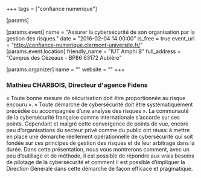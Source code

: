 +++
tags = ["confiance numerique"]

[params]

[params.event]
name = "Assurer la cybersécurité de son organisation par la gestion des risques."
date = "2016-02-04 14:00:00"
is_free = true
event_url = "http://confiance-numerique.clermont-universite.fr/"
[params.event.location]
friendly_name = "IUT Amphi B"
full_address = "Campus des Cézeaux - BP86 63172 Aubière"

[params.organizer]
name = ""
website = ""
+++

### Mathieu CHARBOIS, Directeur d'agence Fidens
« Toute bonne mesure de sécurisation doit être proportionnée au risque encouru ». « Toute démarche de cybersécurité doit être systématiquement précédée ou accompagnée d’une analyse des risques ». La communauté de la cybersécurité française comme internationale s’accorde sur ces points. Cependant et malgré cette convergence de points de vue, encore peu d’organisations du secteur privé comme du public ont réussi à mettre en place une démarche réellement opérationnelle de cybersécurité qui soit fondée sur ces principes de gestion des risques et de leur arbitrage dans la durée. Dans cette présentation, nous vous montrerons comment, avec un peu d’outillage et de méthode, il est possible de répondre aux vrais besoins de pilotage de la cybersécurité et comment il est possible d’impliquer la Direction Générale dans cette démarche de façon efficace et pragmatique. 
